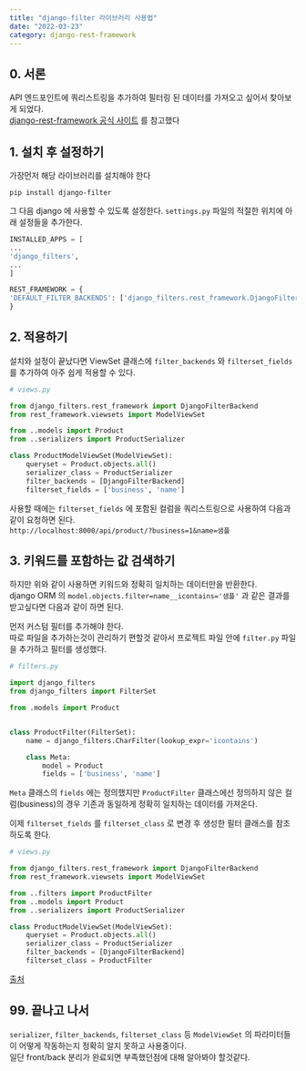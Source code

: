 ```yaml
---
title: "django-filter 라이브러리 사용법"
date: "2022-03-23"
category: django-rest-framework
---
```


## 0. 서론
API 엔드포인트에 쿼리스트링을 추가하여 필터링 된 데이터를 가져오고 싶어서 찾아보게 되었다.  
[django-rest-framework 공식 사이트](https://www.django-rest-framework.org/api-guide/filtering/#api-guide) 를 참고했다

## 1. 설치 후 설정하기
가장먼저 해당 라이브러리를 설치해야 한다
```shell
pip install django-filter
```
그 다음 django 에 사용할 수 있도록 설정한다. ```settings.py``` 파일의 적절한 위치에 아래 설정들을 추가한다.
```python
INSTALLED_APPS = [
...
'django_filters',
...
]
```

```python
REST_FRAMEWORK = {
'DEFAULT_FILTER_BACKENDS': ['django_filters.rest_framework.DjangoFilterBackend']
}
```

## 2. 적용하기
설치와 설정이 끝났다면 ViewSet 클래스에 ```filter_backends``` 와 ```filterset_fields``` 를 추가하여 아주 쉽게 적용할 수 있다.
```python
# views.py

from django_filters.rest_framework import DjangoFilterBackend
from rest_framework.viewsets import ModelViewSet

from ..models import Product
from ..serializers import ProductSerializer

class ProductModelViewSet(ModelViewSet):
    queryset = Product.objects.all()
    serializer_class = ProductSerializer
    filter_backends = [DjangoFilterBackend]
    filterset_fields = ['business', 'name']
```
사용할 때에는 ```filterset_fields``` 에 포함된 컬럼을 쿼리스트링으로 사용하여 다음과 같이 요청하면 된다.  
```http://localhost:8000/api/product/?business=1&name=샘플```

## 3. 키워드를 포함하는 값 검색하기
하지만 위와 같이 사용하면 키워드와 정확히 일치하는 데이터만을 반환한다.  
django ORM 의 ```model.objects.filter=name__icontains='샘플'``` 과 같은 결과를 받고싶다면 다음과 같이 하면 된다.  

먼저 커스텀 필터를 추가해야 한다.  
따로 파일을 추가하는것이 관리하기 편할것 같아서 프로젝트 파일 안에 ```filter.py``` 파일을 추가하고 필터를 생성했다.
```python
# filters.py

import django_filters
from django_filters import FilterSet

from .models import Product


class ProductFilter(FilterSet):
    name = django_filters.CharFilter(lookup_expr='icontains')

    class Meta:
        model = Product
        fields = ['business', 'name']
```
```Meta``` 클래스의 ```fields``` 에는 정의했지만 ```ProductFilter``` 클래스에선 정의하지 않은 컬럼(business)의 경우 기존과 동일하게 정확히 일치하는 데이터를 가져온다.

이제 ```filterset_fields``` 를 ```filterset_class``` 로 변경 후 생성한 필터 클래스를 참조하도록 한다.
```python
# views.py

from django_filters.rest_framework import DjangoFilterBackend
from rest_framework.viewsets import ModelViewSet

from ..filters import ProductFilter
from ..models import Product
from ..serializers import ProductSerializer

class ProductModelViewSet(ModelViewSet):
    queryset = Product.objects.all()
    serializer_class = ProductSerializer
    filter_backends = [DjangoFilterBackend]
    filterset_class = ProductFilter
```

[출처](https://stackoverflow.com/questions/65158059/django-filters-icontains-type-of-lookup-expression-doesnt-work-properly)

## 99. 끝나고 나서
```serializer```, ```filter_backends```, ```filterset_class``` 등 ```ModelViewSet``` 의 파라미터들이 어떻게 작동하는지 정확히 알지 못하고 사용중이다.  
일단 front/back 분리가 완료되면 부족했던점에 대해 알아봐야 할것같다.